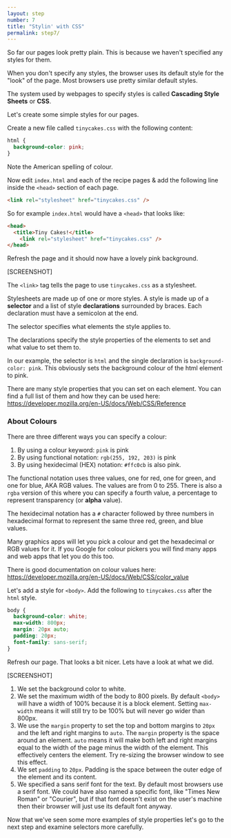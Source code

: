 ```yaml
---
layout: step
number: 7
title: "Stylin' with CSS"
permalink: step7/
---
```


So far our pages look pretty plain.
This is because we haven't specified any styles for them.

When you don't specify any styles, the browser uses its default style for the "look" of the page.
Most browsers use pretty similar default styles.

The system used by webpages to specify styles is called **Cascading Style Sheets** or **CSS**.

Let's create some simple styles for our pages.  

Create a new file called `tinycakes.css` with the following content:

```CSS
html {
  background-color: pink;
}
```

Note the American spelling of colour.  

Now edit `index.html` and each of the recipe pages & add the following line inside the `<head>` section of each page.

```html
<link rel="stylesheet" href="tinycakes.css" />
```

So for example `index.html` would have a `<head>` that looks like:

```html
<head>
  <title>Tiny Cakes!</title>
    <link rel="stylesheet" href="tinycakes.css" />
</head>
```

Refresh the page and it should now have a lovely pink background.

[SCREENSHOT]

The `<link>` tag tells the page to use `tinycakes.css` as a stylesheet.

Stylesheets are made up of one or more styles.
A style is made up of a **selector** and a list of style **declarations** surrounded by braces.
Each declaration must have a semicolon at the end.

The selector specifies what elements the style applies to.  

The declarations specify the style properties of the elements to set and what value to set them to.

In our example, the selector is `html` and the single declaration is `background-color: pink`.
This obviously sets the background colour of the html element to pink.

There are many style properties that you can set on each element.
You can find a full list of them and how they can be used here:
https://developer.mozilla.org/en-US/docs/Web/CSS/Reference

<!-- <div class="aside"> -->
### About Colours

There are three different ways you can specify a colour:

1. By using a colour keyword: `pink` is pink
2. By using functional notation: `rgb(255, 192, 203)` is pink
3. By using hexidecimal (HEX) notation: `#ffc0cb` is also pink.

The functional notation uses three values, one for red, one for green, and one for blue, AKA RGB values.
The values are from 0 to 255.
There is also a `rgba` version of this where you can specify a fourth value, a percentage to represent transparency (or **alpha** value).  

The hexidecimal notation has a `#` character followed by three numbers in hexadecimal format to represent the same three red, green, and blue values.

Many graphics apps will let you pick a colour and get the hexadecimal or RGB values for it.
If you Google for colour pickers you will find many apps and web apps that let you do this too.

There is good documentation on colour values here:
https://developer.mozilla.org/en-US/docs/Web/CSS/color_value
<!-- </div> -->


Let's add a style for `<body>`.
Add the following to `tinycakes.css` after the `html` style.

```CSS
body {
  background-color: white;
  max-width: 800px;
  margin: 20px auto;
  padding: 20px;
  font-family: sans-serif;
}
```

Refresh our page.  That looks a bit nicer.  Lets have a look at what we did.

[SCREENSHOT]

1. We set the background color to white.  
2. We set the maximum width of the body to 800 pixels.  By default `<body>` will have a width of 100% because it is a block element.  Setting `max-width` means it will still try to be 100% but will never go wider than 800px.
3. We use the `margin` property to set the top and bottom margins to `20px` and the left and right margins to `auto`.  The `margin` property is the space around an element. `auto` means it will make both left and right margins equal to the width of the page minus the width of the element.  This effectively centers the element.  Try re-sizing the browser window to see this effect.
4. We set `padding` to `20px`.  Padding is the space between the outer edge of the element and its content.  
5. We specified a sans serif font for the text. By default most browsers use a serif font.  We could have also named a specific font, like "Times New Roman" or "Courier", but if that font doesn't exist on the user's machine then their browser will just use its default font anyway.

Now that we've seen some more examples of style properties let's go to the next step and examine selectors more carefully.
